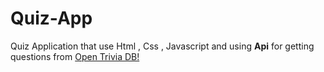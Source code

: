 # Quiz-App
Quiz Application that use Html , Css , Javascript and using **Api** for getting questions from
[Open Trivia DB!](http://https://opentdb.com/)
